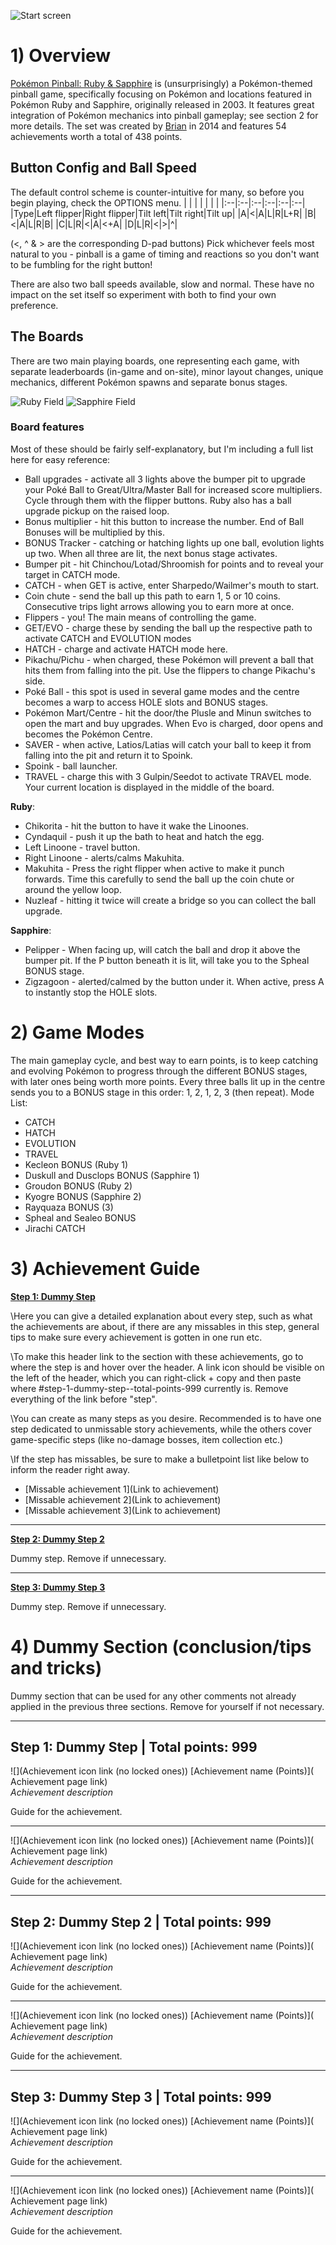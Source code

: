 ![Start screen](https://media.retroachievements.org/Images/000658.png)

# 1) Overview

[Pokémon Pinball: Ruby & Sapphire](https://retroachievements.org/game/789) is (unsurprisingly) a Pokémon-themed pinball game, specifically focusing on  Pokémon and locations featured in Pokémon Ruby and Sapphire, originally released in 2003. It features great integration of Pokémon mechanics into pinball gameplay; see section 2 for more details. The set was created by [Brian](https://retroachievements.org/user/Brian) in 2014 and features 54 achievements worth a total of 438 points.
## Button Config and Ball Speed
The default control scheme is counter-intuitive for many, so before you begin playing, check the OPTIONS menu. 
|   |   |   |   |   |   |
|:--|:--|:--|:--|:--|:--|
|Type|Left flipper|Right flipper|Tilt left|Tilt right|Tilt up|
|A|<|A|L|R|L+R|
|B|<|A|L|R|B|
|C|L|R|<|A|<+A|
|D|L|R|<|>|^|

(<, ^ & > are the corresponding D-pad buttons)
Pick whichever feels most natural to you - pinball is a game of timing and reactions so you don't want to be fumbling for the right button!

There are also two ball speeds available, slow and normal. These have no impact on the set itself so experiment with both to find your own preference.
## The Boards
There are two main playing boards, one representing each game, with separate leaderboards (in-game and on-site), minor layout changes, unique mechanics, different Pokémon spawns and separate bonus stages.

![Ruby Field](https://archives.bulbagarden.net/media/upload/a/a1/Ruby_Field.png) ![Sapphire Field](https://archives.bulbagarden.net/media/upload/b/b7/Sapphire_Field.png)

### Board features
Most of these should be fairly self-explanatory, but I'm including a full list here for easy reference:
* Ball upgrades - activate all 3 lights above the bumper pit to upgrade your Poké Ball to Great/Ultra/Master Ball for increased score multipliers. Cycle through them with the flipper buttons. Ruby also has a ball upgrade pickup on the raised loop.
* Bonus multiplier - hit this button to increase the number. End of Ball Bonuses will be multiplied by this.
* BONUS Tracker - catching or hatching lights up one ball, evolution lights up two. When all three are lit, the next bonus stage activates.
* Bumper pit - hit Chinchou/Lotad/Shroomish for points and to reveal your target in CATCH mode.
* CATCH - when GET is active, enter Sharpedo/Wailmer's mouth to start.
* Coin chute - send the ball up this path to earn 1, 5 or 10 coins. Consecutive trips light arrows allowing you to earn more at once.
* Flippers - you! The main means of controlling the game.
* GET/EVO - charge these by sending the ball up the respective path to activate CATCH and EVOLUTION modes
* HATCH - charge and activate HATCH mode here. 
* Pikachu/Pichu - when charged, these Pokémon will prevent a ball that hits them from falling into the pit. Use the flippers to change Pikachu's side.
* Poké Ball - this spot is used in several game modes and the centre becomes a warp to access HOLE slots and BONUS stages.
* Pokémon Mart/Centre - hit the door/the Plusle and Minun switches to open the mart and buy upgrades. When Evo is charged, door opens and becomes the Pokémon Centre.
* SAVER - when active, Latios/Latias will catch your ball to keep it from falling into the pit and return it to Spoink.
* Spoink - ball launcher.
* TRAVEL - charge this with 3 Gulpin/Seedot to activate TRAVEL mode. Your current location is displayed in the middle of the board.

**Ruby**:
* Chikorita - hit the button to have it wake the Linoones.
* Cyndaquil - push it up the bath to heat and hatch the egg.
* Left Linoone - travel button.
* Right Linoone - alerts/calms Makuhita. 
* Makuhita - Press the right flipper when active to make it punch forwards. Time this carefully to send the ball up the coin chute or around the yellow loop. 
* Nuzleaf - hitting it twice will create a bridge so you can collect the ball upgrade.

**Sapphire**: 
* Pelipper - When facing up, will catch the ball and drop it above the bumper pit. If the P button beneath it is lit, will take you to the Spheal BONUS stage.
* Zigzagoon - alerted/calmed by the button under it. When active, press A to instantly stop the HOLE slots.
# 2) Game Modes
The main gameplay cycle, and best way to earn points, is to keep catching and evolving Pokémon to progress through the different BONUS stages, with later ones being worth more points. Every three balls lit up in the centre sends you to a BONUS stage in this order: 1, 2, 1, 2, 3 (then repeat).
Mode List:
* CATCH
* HATCH
* EVOLUTION
* TRAVEL
* Kecleon BONUS (Ruby 1)
* Duskull and Dusclops BONUS (Sapphire 1)
* Groudon BONUS (Ruby 2)
* Kyogre BONUS (Sapphire 2)
* Rayquaza BONUS (3)
* Spheal and Sealeo BONUS
* Jirachi CATCH
# 3) Achievement Guide

[**Step 1: Dummy Step**](#step-1-dummy-step--total-points-999)

\Here you can give a detailed explanation about every step, such as what the achievements are about, if there are any missables in this step, general tips to make sure every achievement is gotten in one run etc.

\To make this header link to the section with these achievements, go to where the step is and hover over the header. A link icon should be visible on the left of the header, which you can right-click + copy and then paste where #step-1-dummy-step--total-points-999 currently is. Remove everything of the link before "step".

\You can create as many steps as you desire. Recommended is to have one step dedicated to unmissable story achievements, while the others cover game-specific steps (like no-damage bosses, item collection etc.)

\If the step has missables, be sure to make a bulletpoint list like below to inform the reader right away.

* [Missable achievement 1](Link to achievement)
* [Missable achievement 2](Link to achievement)
* [Missable achievement 3](Link to achievement)

***

[**Step 2: Dummy Step 2**](#step-2-dummy-step-2--total-points-999)

Dummy step. Remove if unnecessary.

***

[**Step 3: Dummy Step 3**](#step-3-dummy-step-3--total-points-999)

Dummy step. Remove if unnecessary.

# 4) Dummy Section (conclusion/tips and tricks)

Dummy section that can be used for any other comments not already applied in the previous three sections. Remove for yourself if not necessary.

***

## Step 1: Dummy Step | **Total points: 999**

![](Achievement icon link (no locked ones)) [Achievement name (Points)]( Achievement page link)   
_Achievement description_

Guide for the achievement.

***

![](Achievement icon link (no locked ones)) [Achievement name (Points)]( Achievement page link)   
_Achievement description_

Guide for the achievement.

***

## Step 2: Dummy Step 2 | **Total points: 999**

![](Achievement icon link (no locked ones)) [Achievement name (Points)]( Achievement page link)   
_Achievement description_

Guide for the achievement.

***

![](Achievement icon link (no locked ones)) [Achievement name (Points)]( Achievement page link)   
_Achievement description_

Guide for the achievement.

***

## Step 3: Dummy Step 3 | **Total points: 999**

![](Achievement icon link (no locked ones)) [Achievement name (Points)]( Achievement page link)   
_Achievement description_

Guide for the achievement.

***

![](Achievement icon link (no locked ones)) [Achievement name (Points)]( Achievement page link)   
_Achievement description_

Guide for the achievement.

